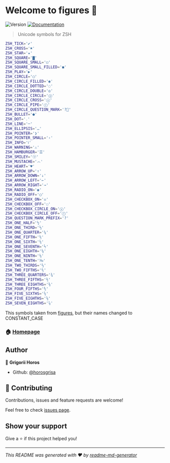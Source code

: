 # Welcome to figures 👋
![Version](https://img.shields.io/npm/v/figures.svg)
[![Documentation](https://img.shields.io/badge/documentation-yes-brightgreen.svg)](https://github.com/zpm-zsh/figures)

> Unicode symbols for ZSH

```bash
ZSH_TICK='✔'
ZSH_CROSS='✖'
ZSH_STAR='★'
ZSH_SQUARE='▇'
ZSH_SQUARE_SMALL='◻'
ZSH_SQUARE_SMALL_FILLED='◼'
ZSH_PLAY='▶'
ZSH_CIRCLE='◯'
ZSH_CIRCLE_FILLED='◉'
ZSH_CIRCLE_DOTTED='◌'
ZSH_CIRCLE_DOUBLE='◎'
ZSH_CIRCLE_CIRCLE='ⓞ'
ZSH_CIRCLE_CROSS='ⓧ'
ZSH_CIRCLE_PIPE='Ⓘ'
ZSH_CIRCLE_QUESTION_MARK='?⃝'
ZSH_BULLET='●'
ZSH_DOT='․'
ZSH_LINE='─'
ZSH_ELLIPSIS='…'
ZSH_POINTER='❯'
ZSH_POINTER_SMALL='›'
ZSH_INFO='ℹ'
ZSH_WARNING='⚠'
ZSH_HAMBURGER='☰'
ZSH_SMILEY='㋡'
ZSH_MUSTACHE='෴'
ZSH_HEART='♥'
ZSH_ARROW_UP='↑'
ZSH_ARROW_DOWN='↓'
ZSH_ARROW_LEFT='←'
ZSH_ARROW_RIGHT='→'
ZSH_RADIO_ON='◉'
ZSH_RADIO_OFF='◯'
ZSH_CHECKBOX_ON='☒'
ZSH_CHECKBOX_OFF='☐'
ZSH_CHECKBOX_CIRCLE_ON='ⓧ'
ZSH_CHECKBOX_CIRCLE_OFF='Ⓘ'
ZSH_QUESTION_MARK_PREFIX='?'
ZSH_ONE_HALF='½'
ZSH_ONE_THIRD='⅓'
ZSH_ONE_QUARTER='¼'
ZSH_ONE_FIFTH='⅕'
ZSH_ONE_SIXTH='⅙'
ZSH_ONE_SEVENTH='⅐'
ZSH_ONE_EIGHTH='⅛'
ZSH_ONE_NINTH='⅑'
ZSH_ONE_TENTH='⅒'
ZSH_TWO_THIRDS='⅔'
ZSH_TWO_FIFTHS='⅖'
ZSH_THREE_QUARTERS='¾'
ZSH_THREE_FIFTHS='⅗'
ZSH_THREE_EIGHTHS='⅜'
ZSH_FOUR_FIFTHS='⅘'
ZSH_FIVE_SIXTHS='⅚'
ZSH_FIVE_EIGHTHS='⅝'
ZSH_SEVEN_EIGHTHS='⅞'
```


This symbols taken from [figures](https://github.com/sindresorhus/figures),
but their names changed to CONSTANT_CASE

### 🏠 [Homepage](https://github.com/zpm-zsh/figures)

## Author

👤 **Grigorii Horos**

* Github: [@horosgrisa](https://github.com/horosgrisa)

## 🤝 Contributing

Contributions, issues and feature requests are welcome!

Feel free to check [issues page](https://github.com/zpm-zsh/figures/issues).

## Show your support

Give a ⭐️ if this project helped you!


***
_This README was generated with ❤️ by [readme-md-generator](https://github.com/kefranabg/readme-md-generator)_